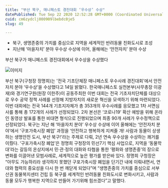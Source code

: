```yaml
---
title: "부산 북구, 매니페스토 경진대회 ‘우수상’ 수상"
datePublished: Tue Sep 22 2020 12:52:28 GMT+0000 (Coordinated Universal Time)
cuid: cm6zydclj000909lbebdc0je5
slug: 49

---
```



- 북구, 생명존중의 가치를 중심으로 지역을 세계적인 반려동물 친화도시로 조성
- 지난해 ‘마을자치’ 분야 우수상 수상에 이어, 올해에는 ‘안전자치’ 분야 수상

부산 북구가 매니페스토 경진대회에서 우수상을 수상했다

![이미지](https://cdn.hashnode.com/res/hashnode/image/upload/v1739246347351/2d7bdafb-8e62-4d8b-a109-128eea270626.png)

부산 북구(구청장 정명희)는 '전국 기초단체장 매니페스토 우수사례 경진대회’에서 안전자치 분야 ‘우수상’을 수상했다고 14일 밝혔다. 한국매니페스토 실천본부(사무총장 이광재)와 경기연구원(원장 이한주)이 공동주최한 이번 대회는 전국 기초자치단체를 대상으로 우수 공약 정책 사례를 선정해 지방자치의 새로운 혁신을 모색하기 위해 마련되었다. 이번 대회에는 전국 144개 기초지자체가 총 353개의 우수사례를 응모했고 1차 서면심사를 통해 총 172개의 사례가 선정되었다. 2차 본선은 ‘코로나19’ 확산 예방을 위해 온라인 동영상 발표를 통한 비대면 형식으로 진행되었으며 최종 90개 사례가 우수정책으로 선정되었다. 북구는 지난 해 ‘마을자치 분야’ 우수상 수상에 이어 올해에는 ‘안전자치 분야’에서 ‘구포가축시장 폐업’ 과정을 ‘안전하고 행복하게 지켜줄 개! 사람과 동물이 상생하는 생명안전 도시, 부산 북구!’라는 주제로 다뤄, 2년 연속 우수상을 수상하는 쾌거를 이뤘다. ‘구포가축시장 폐업’은 정명희 구청장의 민선7기 핵심 사업으로, 지역을 ‘동물학대’라는 갈등의 온상지에서 민‧관‧정의 대화와 타협을 통한 ‘평화와 생명존중’의 장으로 변화를 이끌어낸 모범사례로, 세계적으로 높은 평가를 받은바 있다. 정명희 구청장은 “아무도 가능하리라 생각하지 못했던 구포가축시장 폐업을 단기간 내에 이뤄내면서, 연대와 협력의 중요성을 다시 한 번 깨닫게 되었다”며 “생명존중의 가치를 중심으로 서부산권 동물복지센터 건립 등 북구를 세계적인 반려동물 친화도시로 변화시키고, 사람과 동물 모두가 행복한 지역으로 만들어 가기위해 힘쓰겠다”고 말했다.